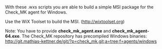 With these .wxs scripts you are able to build a simple MSI package for the
Check_MK agent for Windows.

Use the WiX Toolset to build the MSI.  (http://wixtoolset.org)


Note: You have to provide **check_mk_agent.exe** and **check_mk_agent-64.exe**.
The Check_MK repository has precompiled Windows binaries:
http://git.mathias-kettner.de/git/?p=check_mk.git;a=tree;f=agents/windows


